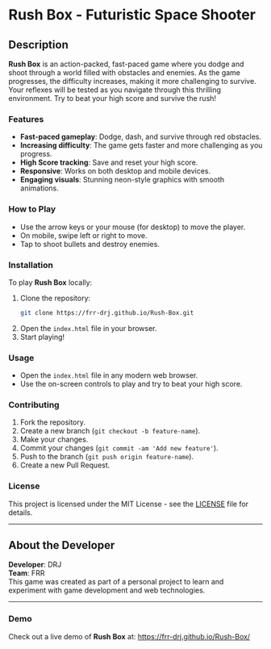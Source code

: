 # Rush Box - Futuristic Space Shooter

## Description

**Rush Box** is an action-packed, fast-paced game where you dodge and shoot through a world filled with obstacles and enemies. As the game progresses, the difficulty increases, making it more challenging to survive. Your reflexes will be tested as you navigate through this thrilling environment. Try to beat your high score and survive the rush!

### Features
- **Fast-paced gameplay**: Dodge, dash, and survive through red obstacles.
- **Increasing difficulty**: The game gets faster and more challenging as you progress.
- **High Score tracking**: Save and reset your high score.
- **Responsive**: Works on both desktop and mobile devices.
- **Engaging visuals**: Stunning neon-style graphics with smooth animations.

### How to Play
- Use the arrow keys or your mouse (for desktop) to move the player.
- On mobile, swipe left or right to move.
- Tap to shoot bullets and destroy enemies.

### Installation

To play **Rush Box** locally:

1. Clone the repository:
    ```bash
    git clone https://frr-drj.github.io/Rush-Box.git
    ```
2. Open the `index.html` file in your browser.
3. Start playing!

### Usage

- Open the `index.html` file in any modern web browser.
- Use the on-screen controls to play and try to beat your high score.

### Contributing

1. Fork the repository.
2. Create a new branch (`git checkout -b feature-name`).
3. Make your changes.
4. Commit your changes (`git commit -am 'Add new feature'`).
5. Push to the branch (`git push origin feature-name`).
6. Create a new Pull Request.

### License

This project is licensed under the MIT License - see the [LICENSE](LICENSE) file for details.

---

## About the Developer

**Developer**: DRJ  
**Team**: FRR  
This game was created as part of a personal project to learn and experiment with game development and web technologies.

---

### **Demo**

Check out a live demo of **Rush Box** at: https://frr-drj.github.io/Rush-Box/
